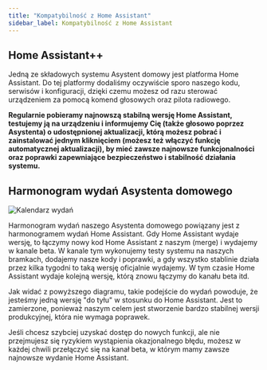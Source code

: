 ```yaml
---
title: "Kompatybilność z Home Assistant"
sidebar_label: Kompatybilność z Home Assistant
---
```


## Home Assistant++

Jedną ze składowych systemu Asystent domowy jest platforma Home Assistant.
Do tej platformy dodaliśmy oczywiście sporo naszego kodu, serwisów i konfiguracji, dzięki czemu możesz od razu sterować urządzeniem za pomocą komend głosowych oraz pilota radiowego.

**Regularnie pobieramy najnowszą stabilną wersję Home Assistant, testujemy ją na urządzeniu i informujemy Cię (także głosowo poprzez Asystenta) o udostępnionej aktualizacji, którą możesz pobrać i zainstalować jednym kliknięciem (możesz też włączyć funkcję automatycznej aktualizacji), by mieć zawsze najnowsze funkcjonalności oraz poprawki zapewniające bezpieczeństwo i stabilność działania systemu.**


## Harmonogram wydań Asystenta domowego

![Kalendarz wydań](/AIS-docs/img/en/faq/release_calendar.png)

Harmonogram wydań naszego Asystenta domowego powiązany jest z harmonogramem wydań Home Assistant.
Gdy Home Assistant wydaje wersję, to łączymy nowy kod Home Assistant z naszym (merge) i wydajemy w kanale beta. W kanale tym wykonujemy testy systemu na naszych bramkach, dodajemy nasze kody i poprawki, a gdy wszystko stablinie działa przez kilka tygodni to taką wersję oficjalnie wydajemy. W tym czasie Home Assistant wydaje kolejną wersję, którą znowu łączymy do kanału beta itd.

Jak widać z powyższego diagramu, takie podejście do wydań powoduje, że jesteśmy jedną wersję "do tyłu" w stosunku do Home Assistant. Jest to zamierzone, ponieważ naszym celem jest stworzenie bardzo stabilnej wersji produkcyjnej, która nie wymaga poprawek.

Jeśli chcesz szybciej uzyskać dostęp do nowych funkcji, ale nie przejmujesz się ryzykiem wystąpienia okazjonalnego błędu, możesz w każdej chwili przełączyć się na kanał beta, w którym mamy zawsze najnowsze wydanie Home Assistant.
